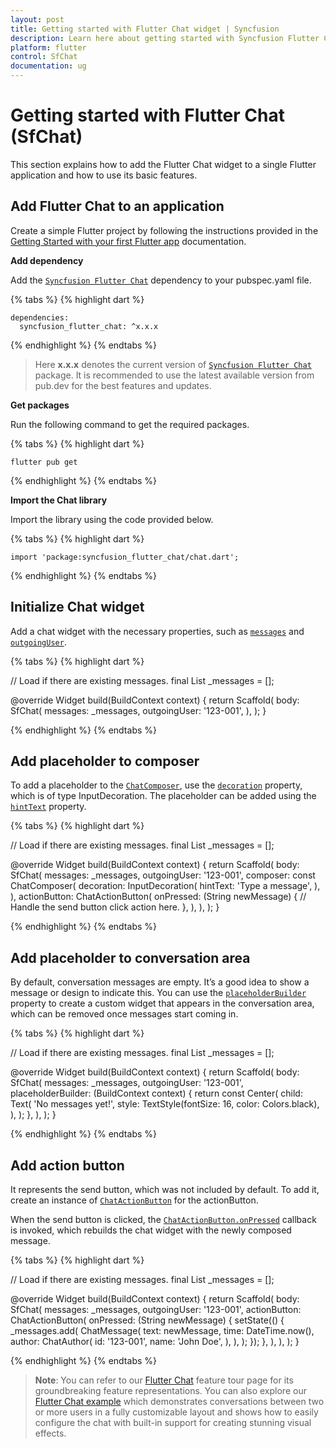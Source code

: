 ```yaml
---
layout: post
title: Getting started with Flutter Chat widget | Syncfusion
description: Learn here about getting started with Syncfusion Flutter Chat (SfChat) widget, its elements, and more.
platform: flutter
control: SfChat
documentation: ug
---
```


# Getting started with Flutter Chat (SfChat)

This section explains how to add the Flutter Chat widget to a single Flutter application and how to use its basic features.

## Add Flutter Chat to an application

Create a simple Flutter project by following the instructions provided in the [Getting Started with your first Flutter app](https://docs.flutter.dev/get-started/test-drive?tab=vscode#create-app) documentation.

**Add dependency**

Add the [`Syncfusion Flutter Chat`](https://pub.dev/packages/syncfusion_flutter_chat/versions) dependency to your pubspec.yaml file.

{% tabs %}
{% highlight dart %} 

    dependencies:
      syncfusion_flutter_chat: ^x.x.x

{% endhighlight %}
{% endtabs %}

>Here **x.x.x** denotes the current version of [`Syncfusion Flutter Chat`](https://pub.dev/packages/syncfusion_flutter_chat/versions) package. It is recommended to use the latest available version from pub.dev for the best features and updates.

**Get packages** 

Run the following command to get the required packages.

{% tabs %}
{% highlight dart %} 

    flutter pub get

{% endhighlight %}
{% endtabs %}

**Import the Chat library**

Import the library using the code provided below.

{% tabs %}
{% highlight dart %}

    import 'package:syncfusion_flutter_chat/chat.dart';

{% endhighlight %}
{% endtabs %}

## Initialize Chat widget

Add a chat widget with the necessary properties, such as [`messages`](https://pub.dev/documentation/syncfusion_flutter_chat/latest/syncfusion_flutter_chat/SfChat/messages.html) and [`outgoingUser`](https://pub.dev/documentation/syncfusion_flutter_chat/latest/syncfusion_flutter_chat/SfChat/outgoingUser.html).

{% tabs %}
{% highlight dart %}

  // Load if there are existing messages.
  final List<ChatMessage> _messages = <ChatMessage>[];


  @override
  Widget build(BuildContext context) {
    return Scaffold(
      body: SfChat(
        messages: _messages,
        outgoingUser: '123-001',
      ),
    );
  }
	
{% endhighlight %}
{% endtabs %}

<!-- ![Default chat](images/getting-started/default-chat.png) -->

## Add placeholder to composer

To add a placeholder to the [`ChatComposer`](https://pub.dev/documentation/syncfusion_flutter_chat/latest/syncfusion_flutter_chat/ChatComposer-class.html), use the [`decoration`](https://pub.dev/documentation/syncfusion_flutter_chat/latest/syncfusion_flutter_chat/ChatComposer/decoration.html) property, which is of type InputDecoration. The placeholder can be added using the [`hintText`](https://api.flutter.dev/flutter/material/InputDecoration/hintText.html) property.

{% tabs %}
{% highlight dart %}

  // Load if there are existing messages.
  final List<ChatMessage> _messages = <ChatMessage>[];

  @override
  Widget build(BuildContext context) {
    return Scaffold(
      body: SfChat(
        messages: _messages,
        outgoingUser: '123-001',
        composer: const ChatComposer(
          decoration: InputDecoration(
            hintText: 'Type a message',
          ),
        ),
        actionButton: ChatActionButton(
          onPressed: (String newMessage) {
            // Handle the send button click action here.
          },
        ),
      ),
    );
  }

{% endhighlight %}
{% endtabs %}

<!-- ![Default chat](images/getting-started/composer-placeholder.png) -->

## Add placeholder to conversation area

By default, conversation messages are empty. It’s a good idea to show a message or design to indicate this. You can use the [`placeholderBuilder`](https://pub.dev/documentation/syncfusion_flutter_chat/latest/syncfusion_flutter_chat/SfChat/placeholderBuilder.html) property to create a custom widget that appears in the conversation area, which can be removed once messages start coming in.

{% tabs %}
{% highlight dart %}

  // Load if there are existing messages.
  final List<ChatMessage> _messages = <ChatMessage>[];

  @override
  Widget build(BuildContext context) {
    return Scaffold(
      body: SfChat(
        messages: _messages,
        outgoingUser: '123-001',
        placeholderBuilder: (BuildContext context) {
          return const Center(
            child: Text(
              'No messages yet!',
              style: TextStyle(fontSize: 16, color: Colors.black),
            ),
          );
        },
      ),
    );
  }

{% endhighlight %}
{% endtabs %}

<!-- ![Default chat](images/getting-started/placeholder.png) -->

## Add action button

It represents the send button, which was not included by default. To add it, create an instance of [`ChatActionButton`](https://api.flutter.dev/flutter/material/InputDecoration/hintText.html) for the actionButton.

When the send button is clicked, the [`ChatActionButton.onPressed`](https://pub.dev/documentation/syncfusion_flutter_chat/latest/syncfusion_flutter_chat/ChatActionButton/onPressed.html) callback is invoked, which rebuilds the chat widget with the newly composed message.

{% tabs %}
{% highlight dart %}

  // Load if there are existing messages.
  final List<ChatMessage> _messages = <ChatMessage>[];

  @override
  Widget build(BuildContext context) {
    return Scaffold(
      body: SfChat(
        messages: _messages,
        outgoingUser: '123-001',
        actionButton: ChatActionButton(
          onPressed: (String newMessage) {
            setState(() {
              _messages.add(
                ChatMessage(
                  text: newMessage,
                  time: DateTime.now(),
                  author: ChatAuthor(
                    id: '123-001',
                    name: 'John Doe',
                  ),
                ),
              );
            });
          },
        ),
      ),
    );
  }

{% endhighlight %}
{% endtabs %}

<!-- ![Default chat](images/getting-started/actionbutton-chat.png) -->

>**Note**: You can refer to our [Flutter Chat](https://www.syncfusion.com/flutter-widgets/flutter-chat) feature tour page for its groundbreaking feature representations. You can also explore our [Flutter Chat example](https://flutter.syncfusion.com/#/chat) which demonstrates conversations between two or more users in a fully customizable layout and shows how to easily configure the chat with built-in support for creating stunning visual effects.